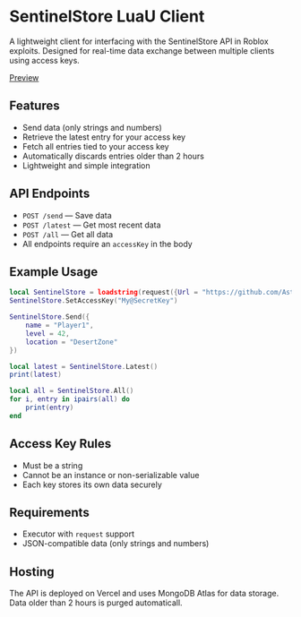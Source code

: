 # SentinelStore LuaU Client

A lightweight client for interfacing with the SentinelStore API in Roblox exploits. Designed for real-time data exchange between multiple clients using access keys.

[Preview](https://github.com/AstwareDev/SentinelStore/blob/main/image%20(5).png?raw=true)

## Features

* Send data (only strings and numbers)
* Retrieve the latest entry for your access key
* Fetch all entries tied to your access key
* Automatically discards entries older than 2 hours
* Lightweight and simple integration

## API Endpoints

* `POST /send` — Save data
* `POST /latest` — Get most recent data
* `POST /all` — Get all data
* All endpoints require an `accessKey` in the body

## Example Usage

```lua
local SentinelStore = loadstring(request({Url = "https://github.com/AstwareDev/SentinelStore/raw/refs/heads/main/SentinelStore_Library.lua", Method = 'GET'}).Body)()
SentinelStore.SetAccessKey("My@SecretKey")

SentinelStore.Send({
    name = "Player1",
    level = 42,
    location = "DesertZone"
})

local latest = SentinelStore.Latest()
print(latest)

local all = SentinelStore.All()
for i, entry in ipairs(all) do
    print(entry)
end
```

## Access Key Rules

* Must be a string
* Cannot be an instance or non-serializable value
* Each key stores its own data securely

## Requirements

* Executor with `request` support
* JSON-compatible data (only strings and numbers)

## Hosting

The API is deployed on Vercel and uses MongoDB Atlas for data storage. Data older than 2 hours is purged automaticall.
